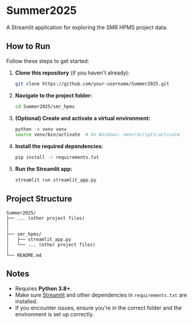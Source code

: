 # Summer2025

A Streamlit application for exploring the SMR HPMS project data.

## How to Run

Follow these steps to get started:

1. **Clone this repository** (if you haven't already):

   ```bash
   git clone https://github.com/your-username/Summer2025.git


2. **Navigate to the project folder:**

   ```bash
   cd Summer2025/smr_hpms
   ```

3. **(Optional) Create and activate a virtual environment:**

   ```bash
   python -m venv venv
   source venv/bin/activate  # On Windows: venv\Scripts\activate
   ```

4. **Install the required dependencies:**

   ```bash
   pip install -r requirements.txt
   ```

5. **Run the Streamlit app:**

   ```bash
   streamlit run streamlit_app.py
   ```

## Project Structure

```
Summer2025/
├── ... (other project files)
│  
│  
├── smr_hpms/
│   ├── streamlit_app.py
│   └── ... (other project files)
│
└── README.md
```

## Notes

* Requires **Python 3.8+**.
* Make sure [Streamlit](https://streamlit.io/) and other dependencies in `requirements.txt` are installed.
* If you encounter issues, ensure you're in the correct folder and the environment is set up correctly.
